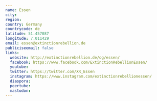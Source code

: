 ```yaml
---
name: Essen
city:
region:
country: Germany
countrycode: de
latitude: 51.457087
longitude: 7.011429
email: essen@extinctionrebellion.de
publiciseemail: false
links:
  website: http://extinctionrebellion.de/og/essen/
  facebook: https://www.facebook.com/ExtinctionRebellionEssen/
  youtube:
  twitter: https://twitter.com/XR_Essen
  instagram: https://www.instagram.com/extinctionrebellionessen/
  diaspora:
  peertube:
  mastodon:
---
```

